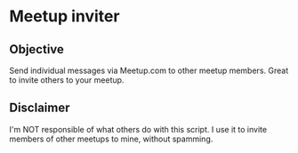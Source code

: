 # Meetup inviter

## Objective

Send individual messages via Meetup.com to other meetup members. Great to invite others to your meetup.

## Disclaimer

I'm NOT responsible of what others do with this script. I use it to invite members of other meetups to mine, without spamming.
